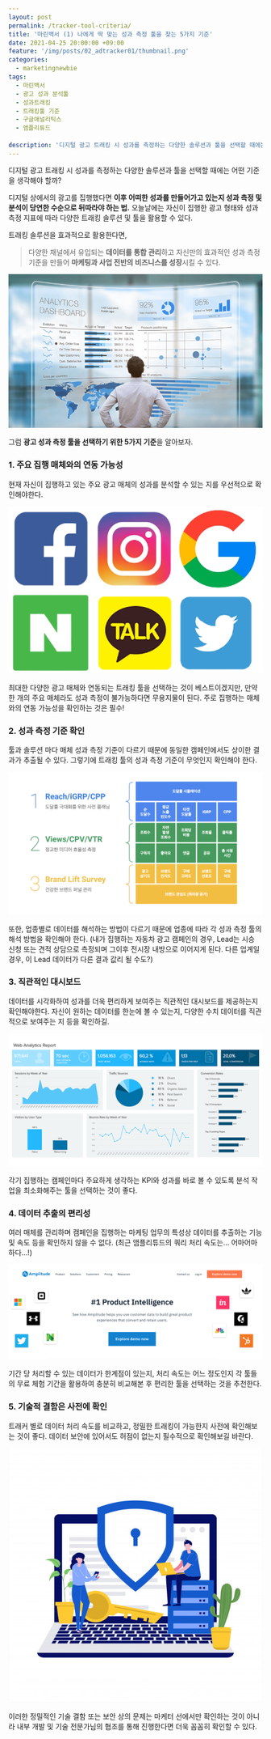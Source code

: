 ```yaml
---
layout: post
permalink: /tracker-tool-criteria/
title: '마린백서 (1) 나에게 딱 맞는 성과 측정 툴을 찾는 5가지 기준'
date: 2021-04-25 20:00:00 +09:00
feature: '/img/posts/02_adtracker01/thumbnail.png'
categories:
  - marketingnewbie
tags:
  - 마린백서
  - 광고 성과 분석툴
  - 성과트래킹
  - 트래킹툴 기준
  - 구글애널리틱스
  - 앰플리튜드

description: '디지털 광고 트래킹 시 성과를 측정하는 다양한 솔루션과 툴을 선택할 때에는 어떤 기준을 생각해야 할까?'
---
```

디지털 광고 트래킹 시 성과를 측정하는 다양한 솔루션과 툴을 선택할 때에는 어떤 기준을 생각해야 할까?

디지털 상에서의 광고를 집행했다면 **이후 어떠한 성과를 만들어가고 있는지 성과 측정 및 분석이 당연한 수순으로 뒤따라야 하는 법.** 오늘날에는 자신이 집행한 광고 형태와 성과 측정 지표에 따라 다양한 트래킹 솔루션 및 툴을 활용할 수 있다.

트래킹 솔루션을 효과적으로 활용한다면,

> 다양한 채널에서 유입되는 **데이터를 통합 관리**하고
자신만의 효과적인 성과 측정 기준을 만들어 **마케팅과 사업 전반의 비즈니스를 성장**시킬 수 있다.

![analytics](/img/posts/02_adtracker01/01.jpg)

그럼 **광고 성과 측정 툴을 선택하기 위한 5가지 기준**을 알아보자.

### 1. 주요 집행 매체와의 연동 가능성

현재 자신이 집행하고 있는 주요 광고 매체의 성과를 분석할 수 있는 지를 우선적으로 확인해야한다.

![media](/img/posts/02_adtracker01/02.jpg)

최대한 다양한 광고 매체와 연동되는 트래킹 툴을 선택하는 것이 베스트이겠지만, 만약 한 개의 주요 매체라도 성과 측정이 불가능하다면 무용지물이 된다.
주로 집행하는 매체와의 연동 가능성을 확인하는 것은 필수!

### 2. 성과 측정 기준 확인

툴과 솔루션 마다 매체 성과 측정 기준이 다르기 때문에 동일한 캠페인에서도 상이한 결과가 추출될 수 있다. 그렇기에 트래킹 툴의 성과 측정 기준이 무엇인지 확인해야 한다.

![criteria](/img/posts/02_adtracker01/03.png)

또한, 업종별로 데이터를 해석하는 방법이 다르기 때문에 업종에 따라 각 성과 측정 툴의 해석 방법을 확인해야 한다.
(내가 집행하는 자동차 광고 캠페인의 경우, Lead는 시승 신청 또는 견적 상담으로 측정되며 그이후 전시장 내방으로 이어지게 된다. 다른 업계일 경우, 이 Lead 데이터가 다른 결과 값리 될 수도?)


### 3. 직관적인 대시보드

데이터를 시각화하여 성과를 더욱 편리하게 보여주는 직관적인 대시보드를 제공하는지 확인해야한다. 자신이 원하는 데이터를 한눈에 볼 수 있는지, 다양한 수치 데이터를 직관적으로 보여주는 지 등을 확인하길.

![report](/img/posts/02_adtracker01/04.png)

각기 집행하는 캠페인마다 주요하게 생각하는 KPI와 성과를 바로 볼 수 있도록 분석 작업을 최소화해주는 툴을 선택하는 것이 좋다.

### 4. 데이터 추출의 편리성

여러 매체를 관리하며 캠페인을 집행하는 마케팅 업무의 특성상 데이터를 추출하는 기능 및 속도 등을 확인하지 않을 수 없다. (최근 앰플리튜드의 쿼리 처리 속도는… 어마어마하다…!)

![Amplitude](/img/posts/02_adtracker01/05.png)

기간 당 처리할 수 있는 데이터가 한계점이 있는지, 처리 속도는 어느 정도인지 각 툴들의 무료 체험 기간을 활용하여 충분히 비교해본 후 편리한 툴을 선택하는 것을 추천한다.

### 5. 기술적 결함은 사전에 확인

트래커 별로 데이터 처리 속도를 비교하고, 정밀한 트래킹이 가능한지 사전에 확인해보는 것이 좋다. 데이터 보안에 있어서도 허점이 없는지 필수적으로 확인해보길 바란다.

![security](/img/posts/02_adtracker01/06.jpg)

이러한 정밀적인 기술 결함 또는 보안 상의 문제는 마케터 선에서만 확인하는 것이 아니라 내부 개발 및 기술 전문가님의 협조를 통해 진행한다면 더욱 꼼꼼히 확인할 수 있다.  
